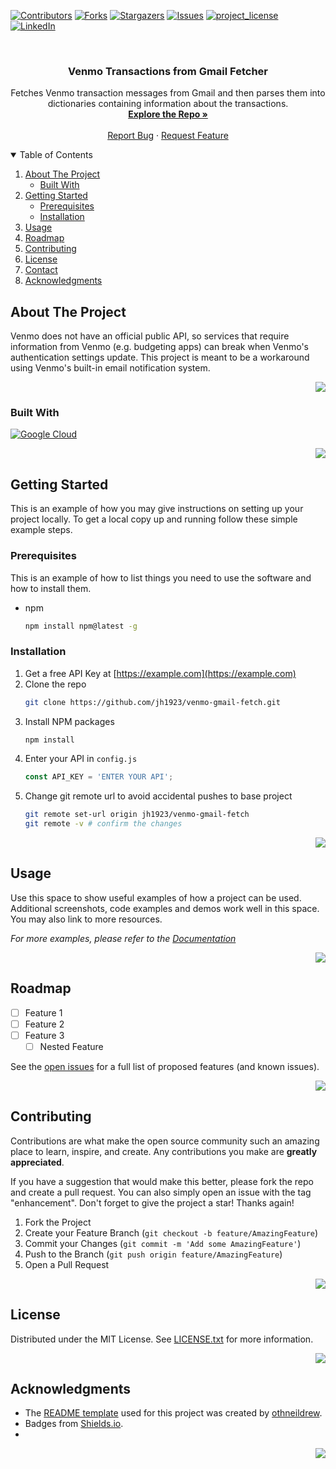<a id="readme-top"></a>

[![Contributors][contributors-shield]][contributors-url]
[![Forks][forks-shield]][forks-url]
[![Stargazers][stars-shield]][stars-url]
[![Issues][issues-shield]][issues-url]
[![project_license][license-shield]][license-url]
[![LinkedIn][linkedin-shield]][linkedin-url]

<!-- PROJECT LOGO -->
<br />
<div align="center">
  <a href="https://github.com/jh1923/venmo-gmail-fetch">
  </a>

<h3 align="center">Venmo Transactions from Gmail Fetcher</h3>

  <p align="center">
    Fetches Venmo transaction messages from Gmail and then parses them into dictionaries containing information about the transactions.
    <br />
    <a href="https://github.com/jh1923/venmo-gmail-fetch"><strong>Explore the Repo »</strong></a>
    <br />
    <br />
    <a href="https://github.com/jh1923/venmo-gmail-fetch/issues/new?labels=bug&template=bug-report---.md">Report Bug</a>
    &middot;
    <a href="https://github.com/jh1923/venmo-gmail-fetch/issues/new?labels=enhancement&template=feature-request---.md">Request Feature</a>
  </p>
</div>



<!-- TABLE OF CONTENTS -->
<details open>
  <summary>Table of Contents</summary>
  <ol>
    <li>
      <a href="#about-the-project">About The Project</a>
      <ul>
        <li><a href="#built-with">Built With</a></li>
      </ul>
    </li>
    <li>
      <a href="#getting-started">Getting Started</a>
      <ul>
        <li><a href="#prerequisites">Prerequisites</a></li>
        <li><a href="#installation">Installation</a></li>
      </ul>
    </li>
    <li><a href="#usage">Usage</a></li>
    <li><a href="#roadmap">Roadmap</a></li>
    <li><a href="#contributing">Contributing</a></li>
    <li><a href="#license">License</a></li>
    <li><a href="#contact">Contact</a></li>
    <li><a href="#acknowledgments">Acknowledgments</a></li>
  </ol>
</details>



<!-- ABOUT THE PROJECT -->
## About The Project

Venmo does not have an official public API, so services that require information from Venmo (e.g. budgeting apps) can break when Venmo's authentication settings update. This project is meant to be a workaround using Venmo's built-in email notification system.

<p align="right"><a href="[top-arrow-link]" title="Back to Top"><img src=[top-arrow]></a></p>


### Built With

[![Google Cloud][google-cloud]][google-cloud-url]

<p align="right"><a href="[top-arrow-link]" title="Back to Top"><img src=[top-arrow]></a></p>


<!-- GETTING STARTED -->
## Getting Started

This is an example of how you may give instructions on setting up your project locally.
To get a local copy up and running follow these simple example steps.

### Prerequisites

This is an example of how to list things you need to use the software and how to install them.
* npm
  ```sh
  npm install npm@latest -g
  ```

### Installation

1. Get a free API Key at [https://example.com](https://example.com)
2. Clone the repo
   ```sh
   git clone https://github.com/jh1923/venmo-gmail-fetch.git
   ```
3. Install NPM packages
   ```sh
   npm install
   ```
4. Enter your API in `config.js`
   ```js
   const API_KEY = 'ENTER YOUR API';
   ```
5. Change git remote url to avoid accidental pushes to base project
   ```sh
   git remote set-url origin jh1923/venmo-gmail-fetch
   git remote -v # confirm the changes
   ```

<p align="right"><a href="[top-arrow-link]" title="Back to Top"><img src=[top-arrow]></a></p>



<!-- USAGE EXAMPLES -->
## Usage

Use this space to show useful examples of how a project can be used. Additional screenshots, code examples and demos work well in this space. You may also link to more resources.

_For more examples, please refer to the [Documentation](https://example.com)_

<p align="right"><a href="[top-arrow-link]" title="Back to Top"><img src=[top-arrow]></a></p>



<!-- ROADMAP -->
## Roadmap

- [ ] Feature 1
- [ ] Feature 2
- [ ] Feature 3
    - [ ] Nested Feature

See the [open issues](https://github.com/jh1923/venmo-gmail-fetch/issues) for a full list of proposed features (and known issues).

<p align="right"><a href="[top-arrow-link]" title="Back to Top"><img src=[top-arrow]></a></p>



<!-- CONTRIBUTING -->
## Contributing

Contributions are what make the open source community such an amazing place to learn, inspire, and create. Any contributions you make are **greatly appreciated**.

If you have a suggestion that would make this better, please fork the repo and create a pull request. You can also simply open an issue with the tag "enhancement".
Don't forget to give the project a star! Thanks again!

1. Fork the Project
2. Create your Feature Branch (`git checkout -b feature/AmazingFeature`)
3. Commit your Changes (`git commit -m 'Add some AmazingFeature'`)
4. Push to the Branch (`git push origin feature/AmazingFeature`)
5. Open a Pull Request

<p align="right"><a href="[top-arrow-link]" title="Back to Top"><img src=[top-arrow]></a></p>


<!-- LICENSE -->
## License

Distributed under the MIT License. See [LICENSE.txt](LICENSE.txt) for more information.

<p align="right"><a href="[top-arrow-link]" title="Back to Top"><img src=[top-arrow]></a></p>

<!-- ACKNOWLEDGMENTS -->
## Acknowledgments

* The [README template](https://github.com/othneildrew/Best-README-Template/blob/main/BLANK_README.md) used for this project was created by [othneildrew](https://github.com/othneildrew).
* Badges from [Shields.io](https://shields.io/badges/static-badge).
* []()

<p align="right"><a href="[top-arrow-link]" title="Back to Top"><img src=[top-arrow]></a></p>



<!-- MARKDOWN LINKS & IMAGES -->
<!-- https://www.markdownguide.org/basic-syntax/#reference-style-links -->
[contributors-shield]: https://img.shields.io/github/contributors/jh1923/venmo-gmail-fetch.svg?style=for-the-badge
[contributors-url]: https://github.com/jh1923/venmo-gmail-fetch/graphs/contributors
[forks-shield]: https://img.shields.io/github/forks/jh1923/venmo-gmail-fetch.svg?style=for-the-badge
[forks-url]: https://github.com/jh1923/venmo-gmail-fetch/network/members
[stars-shield]: https://img.shields.io/github/stars/jh1923/venmo-gmail-fetch.svg?style=for-the-badge
[stars-url]: https://github.com/jh1923/venmo-gmail-fetch/stargazers
[issues-shield]: https://img.shields.io/github/issues/jh1923/venmo-gmail-fetch.svg?style=for-the-badge
[issues-url]: https://github.com/jh1923/venmo-gmail-fetch/issues
[license-shield]: https://img.shields.io/github/license/jh1923/venmo-gmail-fetch.svg?style=for-the-badge
[license-url]: https://github.com/jh1923/venmo-gmail-fetch/blob/master/LICENSE.txt
[linkedin-shield]: https://img.shields.io/badge/-LinkedIn-black.svg?style=for-the-badge&logo=linkedin&colorB=555
[linkedin-url]: https://linkedin.com/in/jh1923
[product-screenshot]: images/screenshot.png
[top-arrow]: https://raw.githubusercontent.com/FortAwesome/Font-Awesome/840c215f894f429b26b8c1402a65da835dc5a450/svgs/solid/arrow-turn-up.svg
[top-arrow-url]: #readme-top

<!-- Shields.io badges. You can a comprehensive list with many more badges at: https://github.com/inttter/md-badges -->
[google-cloud]: https://img.shields.io/badge/Google%20Cloud-%234285F4.svg?logo=google-cloud&logoColor=white
[google-cloud-url]: https://cloud.google.com/
